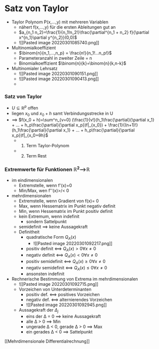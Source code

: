 # Satz von Taylor
+ Taylor Polynom P(x,...,y) mit mehreren Variablen
	+ nähert f(x,...,y) für die ersten Ableitungen gut an
	+ $a_{n_1 n_2}=\frac{1}{n_1!n_2!}\frac{\partial^{n_1 + n_2} f}{\partial x^{n_1}\partial y^{n_2}}(0,0)$
	+ ![[Pasted image 20220301085740.png]]
+ Multinomialkoeffizient
	+ $\binom{n}{n_1,...,n_p} = \frac{n!}{n_1!...n_p!}$
	+ Parameteranzahl in zweiter Zeile = n
	+ Binomialkoeffizient $\binom{n}{k}=\binom{n}{k,n-k}$
+ Multinomialer Lehrsatz
	+ ![[Pasted image 20220301090151.png]]
	+ ![[Pasted image 20220301090413.png]]
	+ 
### Satz von Taylor
+ $U⊆ℝ^p$ offen
+ liegen $x_0$ und $x_0 + h$ samt Verbindungsstrecke in U
+ ==> $f(x_0 + h)=\sum^n_{v=0} (\frac{1}{v!}(h_1\frac{\partial}{\partial x_1} + ... + h_p\frac{\partial}{\partial x_p})f|_{x_0}) + \frac{1}{(n+1)!}(h_1\frac{\partial}{\partial x_1} + ... + h_p\frac{\partial}{\partial x_p})f|_{x_0+θh}$
	+ 1. Term Taylor-Polynom
	+ 2. Term Rest

### Extremwerte für Funktionen $ℝ^2$-->$ℝ$
+ im eindimensionalen
	+ Extremstelle, wenn f'(x)=0
	+ Min/Max, wen f''(x)>/< 0
+ mehrdimensionalen
	+ Extremstelle, wenn Gradient von f(x)= 0
	+ Max, wenn Hessematrix im Punkt negativ definit
	+ Min, wenn Hessematrix im Punkt positiv definit
	+ kein Extremum, wenn indefinit
		+ sondern Sattelpunkt
	+ semidefinit ==> keine Aussagekraft
	+ Definitheit
		+ quadratische Form $Q_A(x)$
			+ ![[Pasted image 20220301092217.png]]
		+ positiv definit <==> $Q_A(x)>0 ∀x≠0$
		+ negativ definit <==> $Q_A(x)<0 ∀x≠0$
		+ positiv semidefinit <==> $Q_A(x)≥0 ∀x≠0$
		+ negativ semidefinit <==> $Q_A(x)≤0 ∀x≠0$
		+ ansonsten indefinit
+ Rechnerische Bestimmung von Extrema im mehrdimensionalen
	+ ![[Pasted image 20220301092715.png]]
	+ Vorzeichen von Unterdeterminanten
		+ positiv def. <==> positives Vorzeichen
		+ negativ def. <==> alternierendes Vorzeichen
		+ ![[Pasted image 20220301092945.png]]
	+ Aussagekraft der $Δ_j$
		+ eins der Δ = 0 ==> keine Aussagekraft
		+ alle Δ > 0 ==> Min
		+ ungerade Δ < 0, gerade Δ > 0 ==> Max
		+ ein gerades Δ < 0 ==> Sattelpunkt

[[Mehrdimensionale Differentialrechnung]]




